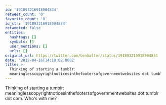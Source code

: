 ```yaml
---
id: '191893216918904834'
retweet_count: '0'
favorite_count: '0'
id_str: '191893216918904834'
retweeted: false
entities:
  hashtags: []
  symbols: []
  user_mentions: []
  urls: []
original_url: https://twitter.com/benbalter/status/191893216918904834
date: '2012-04-16T14:18:02.000Z'
title: >-
  Thinking of starting a tumblr:
  meaninglesscopyrightnoticesinthefootersofgovernmentwebsites dot tumbl…
---
```


Thinking of starting a tumblr: meaninglesscopyrightnoticesinthefootersofgovernmentwebsites dot tumblr dot com. Who's with me?
